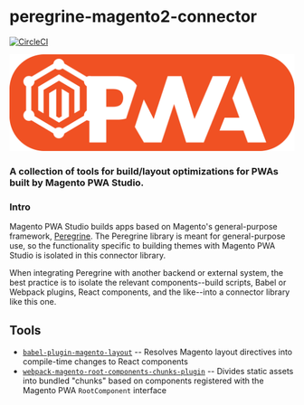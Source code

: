 # peregrine-magento2-connector

[![CircleCI](https://circleci.com/gh/magento-research/peregrine-magento2-connector.svg?style=svg&circle-token=b2943e2d363311e88b089eb37020f2b8e95ce8f4)](https://circleci.com/gh/magento-research/peregrine-magento2-connector)

![Water Turkey](logo-mpwa@0.5x.png)

<p align="center">
    <h3> A collection of tools for build/layout optimizations for PWAs built by Magento PWA Studio.</h3>
</p>

### Intro
Magento PWA Studio builds apps based on Magento's general-purpose framework, [Peregrine](https://github.com/magento-research/peregrine). The Peregrine library is meant for general-purpose use, so the functionality specific to building themes with Magento PWA Studio is isolated in this connector library.

When integrating Peregrine with another backend or external system, the best practice is to isolate the relevant components--build scripts, Babel or Webpack plugins, React components, and the like--into a connector library like this one.

## Tools

* [`babel-plugin-magento-layout`](docs/babel-plugin-magento-layout.md) -- Resolves Magento layout directives into compile-time changes to React components
* [`webpack-magento-root-components-chunks-plugin`](docs/webpack-magento-root-components-chunks-plugin) -- Divides static assets into bundled "chunks" based on components registered with the Magento PWA `RootComponent` interface
